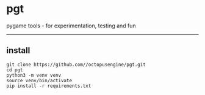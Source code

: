 # pgt

pygame tools - for experimentation, testing and fun

---

## install

```
git clone https://github.com//octopusengine/pgt.git
cd pgt
python3 -m venv venv  
source venv/bin/activate
pip install -r requirements.txt
```
